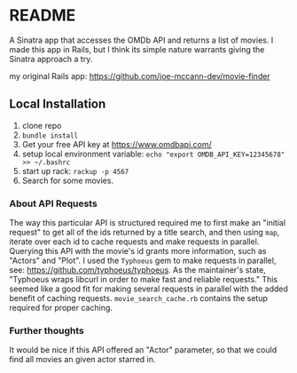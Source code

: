 # README
A Sinatra app that accesses the OMDb API and returns a list of movies. I made this app in Rails, but I think its simple nature warrants giving the Sinatra approach a try.

my original Rails app: https://github.com/joe-mccann-dev/movie-finder

## Local Installation

1. clone repo
2. `bundle install`
3. Get your free API key at https://www.omdbapi.com/
6. setup local environment variable: `echo "export OMDB_API_KEY=12345678" >> ~/.bashrc`
7. start up rack: `rackup -p 4567`
8. Search for some movies.

### About API Requests

The way this particular API is structured required me to first make an "initial request" to get all of the ids returned by a title search, and then using `map`, iterate over each id to cache requests and make requests in parallel. Querying this API with the movie's id grants more information, such as "Actors" and "Plot". I used the `Typhoeus` gem to make requests in parallel, see: https://github.com/typhoeus/typhoeus. As the maintainer's state, "Typhoeus wraps libcurl in order to make fast and reliable requests." This seemed like a good fit for making several requests in parallel with the added benefit of caching requests. `movie_search_cache.rb` contains the setup required for proper caching.

### Further thoughts

It would be nice if this API offered an "Actor" parameter, so that we could find all movies an given actor starred in.
